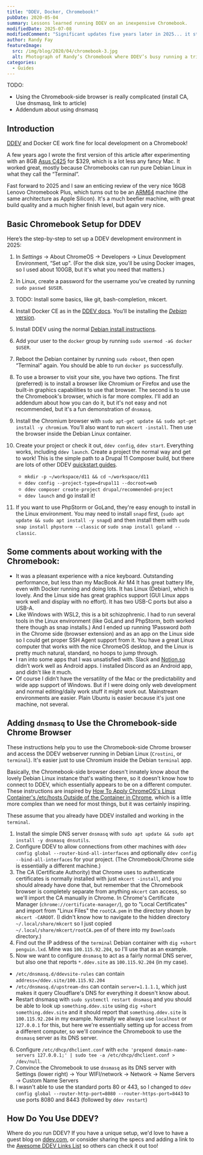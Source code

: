 ```yaml
---
title: "DDEV, Docker, Chromebook!"
pubDate: 2020-05-04
summary: Lessons learned running DDEV on an inexpensive Chromebook.
modifiedDate: 2025-07-08
modifiedComment: "Significant updates five years later in 2025... it still works! Chromebook is still a little confused about who it is, but it works as a fine Linux development environment."
author: Randy Fay
featureImage:
  src: /img/blog/2020/04/chromebook-3.jpg
  alt: Photograph of Randy’s Chromebook where DDEV’s busy running a triumphant Composer install.
categories:
  - Guides
---
```


TODO:
* Using the Chromebook-side browser is really complicated (install CA, Use dnsmasq, link to article)
* Addendum about using dnsmasq

## Introduction

[DDEV](http://github.com/ddev/ddev) and Docker CE work fine for local development on a Chromebook!

A few years ago I wrote the first version of this article after experimenting with an 8GB [Asus C425](https://www.asus.com/us/Laptops/ASUS-Chromebook-14-C425TA/) for $329, which is a lot less any fancy Mac. It worked great, mostly because Chromebooks can run pure Debian Linux in what they call the “Terminal”.

Fast forward to 2025 and I saw an enticing review of the very nice 16GB Lenovo Chromebook Plus, which turns out to be an [ARM64](arm64-apple-silicon-m1-ddev-local-what-does-it-all-mean.md) machine (the same architecture as Apple Silicon). It's a much beefier machine, with great build quality and a much higher finish level, but again very nice.

## Basic Chromebook Setup for DDEV

Here’s the step-by-step to set up a DDEV development environment in 2025:

1. In _Settings_ → About ChromeOS → Developers → Linux Development Environment, “Set up". (For the disk size, you'll be using Docker images, so I used about 100GB, but it's what you need that matters.)
2. In Linux, create a password for the username you’ve created by running `sudo passwd $USER`.
3. TODO: Install some basics, like git, bash-completion, mkcert.
3. Install Docker CE as in the [DDEV docs](https://ddev.readthedocs.io/en/stable/users/install/docker-installation/#docker-installation-linux). You’ll be installing the [_Debian_ version](https://docs.docker.com/install/linux/docker-ce/debian/).
4. Install DDEV using the normal [Debian install instructions](https://ddev.readthedocs.io/en/stable/users/install/ddev-installation/#debianubuntu).
5. Add your user to the `docker` group by running `sudo usermod -aG docker $USER`.
6. Reboot the Debian container by running `sudo reboot`, then open “Terminal” again. You should be able to run `docker ps` successfully.
7. To use a browser to visit your site, you have two options. The first (preferred) is to install a browser like Chromium or Firefox and use the built-in graphics capabilities to use that browser. The second is to use the Chromebook's browser, which is far more complex. I'll add an addendum about how you can do it, but it's not easy and not recommended, but it's a fun demonstration of `dnsmasq`.
8. Install the Chromium browser with `sudo apt-get update && sudo apt-get install -y chromium`. You’ll also want to run `mkcert -install`. Then use the browser inside the Debian Linux container.
9. Create your project or check it out, `ddev config`, `ddev start`. Everything works, including `ddev launch`. Create a project the normal way and get to work! This is the simple path to a Drupal 11 Composer build, but there are lots of other DDEV [quickstart guides](https://ddev.readthedocs.io/en/stable/users/quickstart/).

   - `mkdir -p ~/workspace/d11 && cd ~/workspace/d11`
   - `ddev config --project-type=drupal11 --docroot=web`
   - `ddev composer create-project drupal/recommended-project`
   - `ddev launch` and go install it!
10. If you want to use PhpStorm or GoLand, they're easy enough to install in the Linux environment. You may need to install `snapd` first, (`sudo apt update && sudo apt install -y snapd`) and then install them with `sudo snap install phpstorm --classic` or `sudo snap install goland --classic`.

## Some comments about working with the Chromebook:

- It was a pleasant experience with a nice keyboard. Outstanding performance, but less than my MacBook Air M4 It has great battery life, even with Docker running and doing lots. It has Linux (Debian), which is lovely. And the Linux side has great graphics support (GUI Linux apps work well and display with no effort). It has two USB-C ports but also a USB-A.
- Like Windows with WSL2, this is a bit schizophrenic. I had to run several tools in the Linux environment (like GoLand and PhpStorm, both worked there though as snap installs.) And I ended up running 1Password *both* in the Chrome side (browser extension) and as an app on the Linux side so I could get proper SSH Agent support from it. You have a great Linux computer that works with the nice ChromeOS desktop, and the Linux is pretty much natural, standard, no hoops to jump through.
- I ran into some apps that I was unsatisfied with. Slack and [Notion.so](http://notion.so) didn’t work well as Android apps. I installed Discord as an Android app, and didn't like it much.
- Of course I didn’t have the versatility of the Mac or the predictability and wide app support of Windows. But if I were doing only web development and normal editing/daily work stuff it might work out. Mainstream environments are easier. Plain Ubuntu is easier because it's just one machine, not several.

## Adding `dnsmasq` to Use the Chromebook-side Chrome Browser

These instructions help you to use the Chromebook-side Chrome browser and access the DDEV webserver running in Debian Linux (`Crostini`, or `terminal`). It's easier just to use Chromium inside the Debian `terminal` app. 

Basically, the Chromebook-side browser doesn't innately know about the lovely Debian Linux instance that's waiting there, so it doesn't know how to connect to DDEV, which essentially appears to be on a different computer. These instructions are inspired by [How To Apply ChromeOS's Linux Container's /etc/hosts Outside of the Container in Chrome](https://chrisbeley.com/software-engineering/how-to-apply-chromeos's-linux-container's-etchosts-outside-of-the-container-in-chrome), which is a little more complex than we need for most things, but it was certainly inspiring.

These assume that you already have DDEV installed and working in the `terminal`.

1. Install the simple DNS server `dnsmasq` with `sudo apt update && sudo apt install -y dnsmasq dnsutils`.
2. Configure DDEV to allow connections from other machines with `ddev config global --router-bind-all-interfaces` and optionally `ddev config --bind-all-interfaces` for your project. (The Chromebook/Chrome side is essentially a different machine.)
3. The CA (Certificate Authority) that Chrome uses to authenticate certificates is normally installed with just `mkcert -install`, and you should already have done that, but remember that the Chromebook browser is completely separate from anything `mkcert` can access, so we'll import the CA manually in Chrome. In Chrome's Certificate Manager (`chrome://certificate-manager/`), go to "Local Certificates" and import from "Linux Files" the `rootCA.pem` in the directory shown by `mkcert -CAROOT`. (I didn't know how to navigate to the hidden directory `~/.local/share/mkcert` so I just copied `~/.local/share/mkcert/rootCA.pem` of of there into my `Downloads` directory.)
4. Find out the IP address of the `terminal` Debian container with `dig +short penguin.lxd`. Mine was `100.115.92.204`, so I'll use that as an example.
5. Now we want to configure `dnsmasq` to act as a fairly normal DNS server, but also one that reports `*.ddev.site` as `100.115.92.204` (in my case). 
  * `/etc/dnsmasq.d/ddevsite-rules` can contain `address=/ddev.site/100.115.92.204`
  * `/etc/dnsmasq.d/upstream-dns` can contain `server=1.1.1.1`, which just makes it query Cloudflare's DNS for everything it doesn't know about.
  * Restart dnsmasq with `sudo systemctl restart dnsmasq` and you should be able to look up `something.ddev.site` using `dig +short something.ddev.site` and it should report that `something.ddev.site` is `100.115.92.204` in my example. Normally we always use `localhost` or `127.0.0.1` for this, but here we're essentially setting up for access from a different computer, so we'll convince the Chromebook to use the `dnsmasq` server as its DNS server.
6. Configure `/etc/dhcp/dhclient.conf` with `echo 'prepend domain-name-servers 127.0.0.1;' | sudo tee -a /etc/dhcp/dhclient.conf > /dev/null`.
7. Convince the Chromebook to use `dnsmasq` as its DNS server with Settings (lower right) → Your WIFI/network → Network → Name Servers → Custom Name Servers
8. I wasn't able to use the standard ports 80 or 443, so I changed to `ddev config global --router-http-port=8080 --router-https-port=8443` to use ports 8080 and 8443 (followed by `ddev restart`)

## How Do You Use DDEV?

Where do _you_ run DDEV? If you have a unique setup, we'd love to have a guest blog on [ddev.com](/), or consider sharing the specs and adding a link to the [Awesome DDEV Links List](https://github.com/ddev/awesome-ddev) so others can check it out too!
